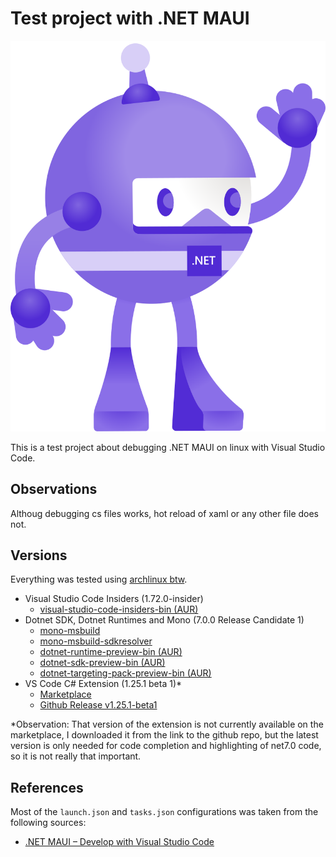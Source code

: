 # Test project with .NET MAUI

![maui](src/Maui.VSCode/Resources/Images/dotnet_bot.svg)

This is a test project about debugging .NET MAUI on linux with Visual Studio Code.

## Observations

Althoug debugging cs files works, hot reload of xaml or any other file does not.

## Versions

Everything was tested using [archlinux btw](https://archlinux.org/).

- Visual Studio Code Insiders (1.72.0-insider)
  - [visual-studio-code-insiders-bin (AUR)](https://aur.archlinux.org/packages/visual-studio-code-insiders-bin)
- Dotnet SDK, Dotnet Runtimes and Mono (7.0.0 Release Candidate 1)
  - [mono-msbuild](https://archlinux.org/packages/community/x86_64/mono-msbuild/)
  - [mono-msbuild-sdkresolver](https://archlinux.org/packages/community/x86_64/mono-msbuild-sdkresolver/)
  - [dotnet-runtime-preview-bin (AUR)](https://aur.archlinux.org/packages/dotnet-runtime-preview-bin)
  - [dotnet-sdk-preview-bin (AUR)](https://aur.archlinux.org/packages/dotnet-sdk-preview-bin)
  - [dotnet-targeting-pack-preview-bin (AUR)](https://aur.archlinux.org/packages/dotnet-targeting-pack-preview-bin)
- VS Code C# Extension (1.25.1 beta 1)*
  - [Marketplace](https://marketplace.visualstudio.com/items?itemName=ms-dotnettools.csharp)
  - [Github Release v1.25.1-beta1](https://github.com/OmniSharp/omnisharp-vscode/releases/tag/v1.25.1-beta1)

\*Observation: That version of the extension is not currently available on the marketplace, I downloaded it from the link to the github repo, but the latest version is only needed for code completion and highlighting of net7.0 code, so it is not really that important.

## References

Most of the `launch.json` and `tasks.json` configurations was taken from the following sources:

- [.NET MAUI – Develop with Visual Studio Code](https://egvijayanand.in/2021/04/04/net-maui-project-debug-with-vs-code/)
